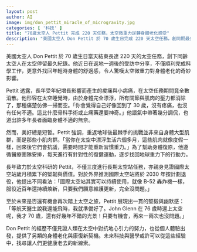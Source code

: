 ```yaml
---
layout: post
author: AI
image: img/don_pettit_miracle_of_microgravity.jpg
categories: [ '科技' ]
title: "70歲太空人 Pettit 完成 220 天任務，太空微重力逆轉身體老化感受"
description: "美國太空人 Don Pettit 於 70 歲生日完成 220 天太空任務，創同期最久紀錄。他在返地後分享微重力讓多年痠痛消失，形容如重返 30 歲；但小肌群需重新適應地球重力，靠復健逐步恢復。Pettit 強調國際太空站可延壽服役，並表示若有機會仍願再上太空。他的經歷為抗老與康復提供嶄新啟發。"
---
```

美國太空人 Don Pettit 於 70 歲生日當天結束長達 220 天的太空任務，創下同齡太空人在太空停留最久紀錄。他近日在返地一週後的受訪中分享，不僅順利完成科學工作，更意外找回年輕時身體的舒適感，令人驚嘆太空微重力對身體老化的奇妙影響。

Pettit 透露，長年受年紀增長影響而產生的痠痛與小病痛，在太空任務期間竟全數消散。他形容在太空睡覺時，由於身體完全漂浮，所有關節與肌肉的壓力都消除了，那種痛楚仿佛一掃而空。「你會覺得自己好像回到了 30 歲，沒有疼痛，也沒有任何不適。這比什麼骨科手術或止痛藥還要神奇。」他語氣中帶著幾分調侃，也道出許多年長者面臨身體不適的無奈。

然而，美好總是短暫。Pettit 強調，重返地球後最棘手的挑戰並非來自身體大型肌群，而是那些小肌肉群。「當你在太空中漂浮生活六個多月，這些肌肉就像度假一樣，回來後它們會抗議，需要時間才能重新習慣重力。」為了幫助身體復原，他遵循醫療團隊安排，每天進行有針對性的復健運動，逐步找回地球重力下的行動力。

長年致力於太空科研的 Pettit，不僅三度進行長期太空站任務，亦親身見證國際太空站歲月積累下的堅韌與價值。對於外界推測國際太空站將於 2030 年按計劃退役，他提出不同看法：「國際太空站其實可以持續使用，就像 B-52 轟炸機一樣，服役近百年還持續煥新，只要我們願意維護更新，完全沒問題。」

至於未來是否還有機會再次踏上太空之旅，Pettit 展現出一貫的堅毅與幽默感：「等航天醫生說我還能飛時，我就準備好了。John Glenn 在 76 歲時還上太空呢，我才 70 歲，還有好幾年不錯的光景！只要有機會，再來一兩次也沒問題。」

Don Pettit 的經歷不僅見證人類在太空中對抗地心引力的努力，也從個人體驗出發，提供了另類的身體老化與康復新契機。未來科技與醫學或許可以從這些經驗中，找尋讓人們更健康老去的新線索。
